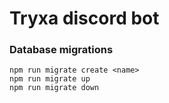 # Tryxa discord bot

### Database migrations
`npm run migrate create <name>`  
`npm run migrate up`  
`npm run migrate down`